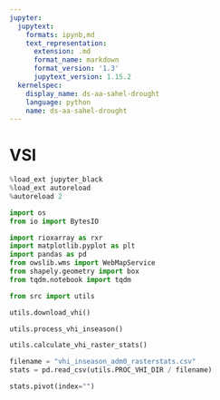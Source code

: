 ```yaml
---
jupyter:
  jupytext:
    formats: ipynb,md
    text_representation:
      extension: .md
      format_name: markdown
      format_version: '1.3'
      jupytext_version: 1.15.2
  kernelspec:
    display_name: ds-aa-sahel-drought
    language: python
    name: ds-aa-sahel-drought
---
```


# VSI

```python
%load_ext jupyter_black
%load_ext autoreload
%autoreload 2
```

```python
import os
from io import BytesIO

import rioxarray as rxr
import matplotlib.pyplot as plt
import pandas as pd
from owslib.wms import WebMapService
from shapely.geometry import box
from tqdm.notebook import tqdm

from src import utils
```

```python
utils.download_vhi()
```

```python
utils.process_vhi_inseason()
```

```python
utils.calculate_vhi_raster_stats()
```

```python
filename = "vhi_inseason_adm0_rasterstats.csv"
stats = pd.read_csv(utils.PROC_VHI_DIR / filename)
```

```python
stats.pivot(index="")
```
